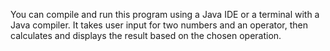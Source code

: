 You can compile and run this program using a Java IDE or a terminal with a Java compiler. It takes user input for two numbers and an operator, then calculates and displays the result based on the chosen operation.
